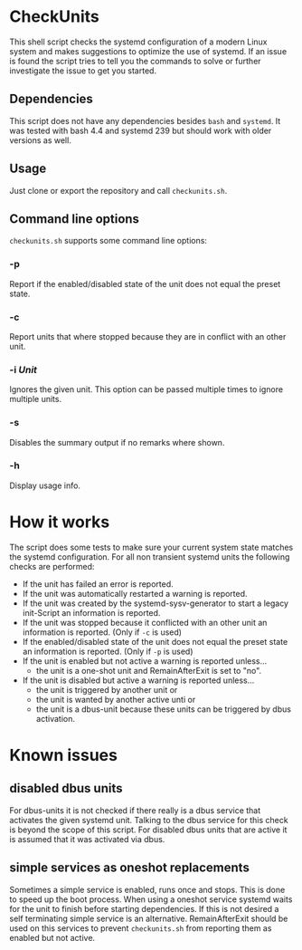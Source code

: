 # CheckUnits
This shell script checks the systemd configuration of a modern Linux system and makes suggestions to optimize the use of systemd. If an issue is found the script tries to tell you the commands to solve or further investigate the issue to get you started.

## Dependencies
This script does not have any dependencies besides `bash` and `systemd`.
It was tested with bash 4.4 and systemd 239 but should work with older versions as well.

## Usage
Just clone or export the repository and call `checkunits.sh`.

## Command line options
`checkunits.sh` supports some command line options:

### -p
Report if the enabled/disabled state of the unit does not equal the preset state.

### -c
Report units that where stopped because they are in conflict with an other unit.

### -i *Unit*
Ignores the given unit. This option can be passed multiple times to ignore multiple units.

### -s
Disables the summary output if no remarks where shown.

### -h
Display usage info.

# How it works
The script does some tests to make sure your current system state matches the systemd configuration. For all non transient systemd units the following checks are performed:

* If the unit has failed an error is reported.
* If the unit was automatically restarted a warning is reported.
* If the unit was created by the systemd-sysv-generator to start a legacy init-Script an information is reported.
* If the unit was stopped because it conflicted with an other unit an information is reported. (Only if `-c` is used)
* If the enabled/disabled state of the unit does not equal the preset state an information is reported. (Only if `-p` is used)
* If the unit is enabled but not active a warning is reported unless...
  * the unit is a one-shot unit and RemainAfterExit is set to "no".
* If the unit is disabled but active a warning is reported unless...
  * the unit is triggered by another unit or
  * the unit is wanted by another active unti or
  * the unit is a dbus-unit because these units can be triggered by dbus activation.

# Known issues
## disabled dbus units
For dbus-units it is not checked if there really is a dbus service that activates the given systemd unit. Talking to the dbus service for this check is beyond the scope of this script. For disabled dbus units that are active it is assumed that it was activated via dbus.

## simple services as oneshot replacements
Sometimes a simple service is enabled, runs once and stops. This is done to speed up the boot process. When using a oneshot service systemd waits for the unit to finish before starting dependencies. If this is not desired a self terminating simple service is an alternative. RemainAfterExit should be used on this services to prevent `checkunits.sh` from reporting them as enabled but not active.